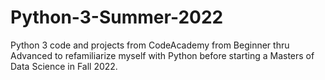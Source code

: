 # Python-3-Summer-2022
Python 3 code and projects from CodeAcademy from Beginner thru Advanced to refamiliarize myself with Python before starting a Masters of Data Science in Fall 2022.
